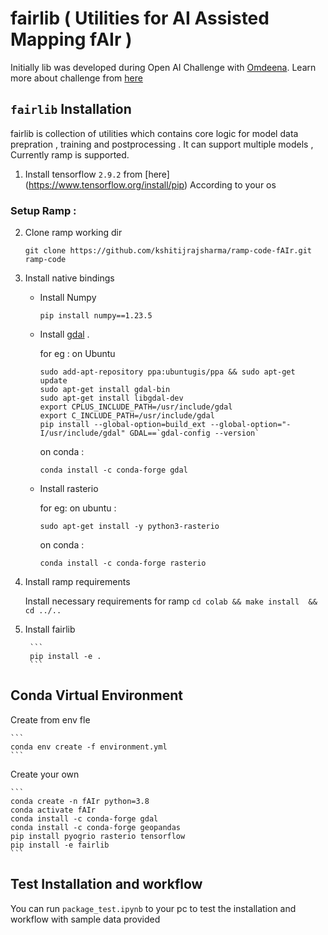 # fairlib ( Utilities for AI Assisted Mapping fAIr )
Initially lib was developed during Open AI Challenge with [Omdeena](https://omdena.com/). Learn more about challenge from [here](https://www.hotosm.org/tech-blog/hot-tech-talk-open-ai-challenge/)  

## `fairlib` Installation

fairlib is collection of utilities which contains core logic for model data prepration , training and postprocessing . It can support multiple models , Currently ramp is supported. 


1. Install tensorflow ```2.9.2``` from [here] (https://www.tensorflow.org/install/pip) According to your os

### Setup Ramp : 

2. Clone ramp working dir 

    ```
    git clone https://github.com/kshitijrajsharma/ramp-code-fAIr.git ramp-code
    ```

3. Install native bindings 
    - Install Numpy 
        ```
        pip install numpy==1.23.5
        ```
    - Install [gdal](https://gdal.org/index.html) .

        for eg : on Ubuntu 
        ```
        sudo add-apt-repository ppa:ubuntugis/ppa && sudo apt-get update
        sudo apt-get install gdal-bin
        sudo apt-get install libgdal-dev
        export CPLUS_INCLUDE_PATH=/usr/include/gdal
        export C_INCLUDE_PATH=/usr/include/gdal
        pip install --global-option=build_ext --global-option="-I/usr/include/gdal" GDAL==`gdal-config --version`        
        ```
        on conda : 
        ```
        conda install -c conda-forge gdal
        ```
    - Install rasterio 

        for eg: on ubuntu : 
        ```
        sudo apt-get install -y python3-rasterio
        ```
        on conda : 
        ```
        conda install -c conda-forge rasterio
        ```

3. Install ramp requirements 

    Install necessary requirements for ramp 
        ```
        cd colab && make install  && cd ../..
        ```

4. Install fairlib 

        ```
        pip install -e .
        ```


## Conda Virtual Environment
Create from env fle 

    ```
    conda env create -f environment.yml
    ```
Create your own

    ```
    conda create -n fAIr python=3.8
    conda activate fAIr
    conda install -c conda-forge gdal
    conda install -c conda-forge geopandas
    pip install pyogrio rasterio tensorflow
    pip install -e fairlib
    ```

## Test Installation and workflow 

You can run ```package_test.ipynb``` to your pc to test the installation and workflow with sample data provided 
